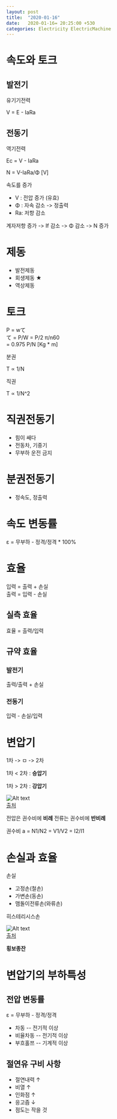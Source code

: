 ```yaml
---
layout: post
title:  "2020-01-16"
date:   2020-01-16= 20:25:00 +530
categories: Electricity ElectricMachine
---
```


# 속도와 토크   

## 발전기   

유기기전력   

V = E - IaRa   

## 전동기   

역기전력   

Ec = V - IaRa   

N = V-IaRa/Φ [V]   

속도를 증가   

   + V : 전압 증가  (유효)
   + Φ : 자속 감소 -> 정출력
   + Ra: 저항 감소   

계자저항 증가 -> If 감소 -> Φ 감소 -> N 증가   

# 제동   

   + 발전제동   
   + 회생제동   ★
   + 역상제동   

# 토크  

P = wて  
て = P/W = P/2 π/n60   
 = 0.975 P/N [Kg * m]   

분권   

T ∝ 1/N   

직권   

T ∝ 1/N^2   

# 직권전동기   

   + 힘이 쌔다
   + 전동차, 기중기   
   + 무부하 운전 금지   

# 분권전동기   

   + 정속도, 정출력   

# 속도 변동률   

ε = 무부하 - 정격/정격 * 100%

# 효율   

입력 = 출력 + 손실   
출력 = 입력 - 손실   

## 실측 효율   

효율 = 출력/입력   

## 규약 효율   

### 발전기   

출력/출력 + 손실   

### 전동기   

입력 - 손실/입력   

# 변압기   

1차 -> ㅁ -> 2차   

1차 < 2차 : **승압기**   

1차 > 2차 : **강압기**   

![Alt text](../../../../../img/electricity/TR.png)   
[출처](http://wiki.modulestudy.com/index.php/5.2_2%EA%B6%8C%EC%84%A0_%EB%B3%80%EC%95%95%EA%B8%B0)   

전압은 권수비에 **비례** 전류는 권수비에 **반비례**   

권수비 a = N1/N2 = V1/V2 = I2/I1   

# 손실과 효율   

손실   

   + 고정손(철손)
   + 가변손(동손)   
   + 맴돌이전류손(와류손)

히스테리시스손   

![Alt text](../../../../../img/electricity/loop.jpg)   
[출처](https://janggom.tistory.com/270)   

**횡보종잔**   

# 변압기의 부하특성   

## 전압 변동률   

ε = 무부하 - 정격/정격   

   + 차동 -- 전기적 이상
   + 비율차동 --  전기적 이상
   + 부흐홀쯔 --  기계적 이상   

## 절연유 구비 사항   

   + 절연내력 ↑
   + 비열 ↑
   + 인화점 ↑
   + 응고즘 ↓
   + 점도는 작을 것